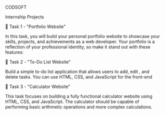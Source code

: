 CODSOFT

Internship Projects


📁 Task 1 - "Portfolio Website"

In this task, you will build your personal portfolio website to showcase your skills, projects, and achievements as a web developer. Your portfolio is a reflection of your professional identity, so make it stand out with these features:

📄 Task 2 - "To-Do List Website"

Build a simple to-do list application that allows users to add, edit , and delete tasks. You can use HTML, CSS, and JavaScript for the front-end


🧮 Task 3 - "Calculator Website"

This task focuses on building a fully functional calculator website using HTML, CSS, and JavaScript. The calculator should be capable of performing basic arithmetic operations and more complex calculations.
